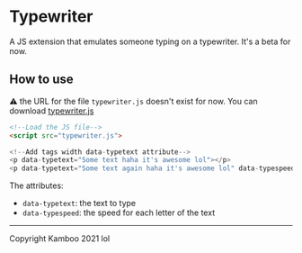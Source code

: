 # Typewriter
A JS extension that emulates someone typing on a typewriter. It's a beta for now.

## How to use
:warning: the URL for the file `typewriter.js` doesn't exist for now. You can download [typewriter.js](https://ajbot.xyz)
```html
<!--Load the JS file-->
<script src="typewriter.js">

<!--Add tags width data-typetext attribute-->
<p data-typetext="Some text haha it's awesome lol"></p>
<p data-typetext="Some text again haha it's awesome lol" data-typespeed="80"></p>
```

The attributes:
* `data-typetext`: the text to type
* `data-typespeed`: the speed for each letter of the text

------------------------------
Copyright Kamboo 2021 lol
